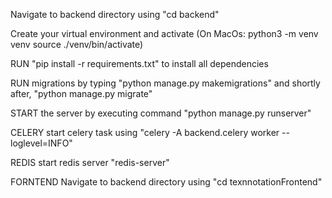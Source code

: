 Navigate to backend directory using "cd backend"

Create your virtual environment and activate (On MacOs: python3 -m venv venv
source ./venv/bin/activate)

RUN "pip install -r requirements.txt" to install all dependencies

RUN migrations by typing "python manage.py makemigrations" and shortly after, "python manage.py migrate"

START the server by executing command "python manage.py runserver"


CELERY
start celery task using "celery -A backend.celery worker --loglevel=INFO"


REDIS
start redis server "redis-server"


FORNTEND
Navigate to backend directory using "cd texnnotationFrontend"


